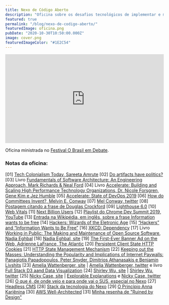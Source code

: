 ```yaml
---
title: Nexo de Código Aberto
description: "Oficina sobre os desafios tecnológicos de implementar e manter sistemas de software com uma redação digital"
featured: true
permalink: "/blog/nexo-de-codigo-aberto/"
featuredImage: oficina.png
pubDate: "2020-10-30T10:50:00.000Z"
image: cover.png
featuredImageColor: "#1E2C54"
---
```

<style>.embed-container { position: relative; padding-bottom: 56.25%; height: 0; overflow: hidden; max-width: 100%; } .embed-container iframe, .embed-container object, .embed-container embed { position: absolute; top: 0; left: 0; width: 100%; height: 100%; }</style><div class='embed-container'>
<iframe width="560" height="315" src="https://www.youtube.com/embed/rdpReYuxI5M" frameborder="0" allow="accelerometer; autoplay; encrypted-media; gyroscope; picture-in-picture" allowfullscreen></iframe>
</div>

Oficina ministrada no [Festival O Brasil em Debate](https://eventos.nexojornal.com.br/festival/).

### Notas da oficina:

[01] [Tech Colonialism Today, Sareeta Amrute](https://points.datasociety.net/tech-colonialism-today-9633a9cb00ad)
[02] [Do artifacts have politics?](https://www.cc.gatech.edu/~beki/cs4001/Winner.pdf)
[03] Livro [Fundamentals of Software Architecture: An Engineering Approach, Mark Richards & Neal Ford](https://www.oreilly.com/library/view/fundamentals-of-software/9781492043447/)
[04] Livro [Accelerate: Building and Scaling High Performance Technology Organizations, Dr. Nicole Forsgren, Gene Kim e Jez Humble](https://www.infoq.com/articles/book-review-accelerate/)
[05] [Accelerate: State of DevOps 2019](https://services.google.com/fh/files/misc/state-of-devops-2019.pdf)
[06] [How do Committees Invent?, Melvin E. Conway](http://www.melconway.com/Home/Committees_Paper.html)
[07] [Mel Conway, twitter](https://twitter.com/conways_law)
[08] [Postagem citando a frase de Douglas Crockford](https://remysharp.com/2016/01/20/why-i-love-working-with-the-web)
[09] [Lighthouse 6.0](https://web.dev/lighthouse-whats-new-6.0/)
[10] [Web Vitals](https://web.dev/vitals/)
[11] [Next Billion Users](/blog/next-billion-users/)
[12] [Playlist do Chrome Dev Summit 2019, YouTube](https://www.youtube.com/watch?v=F1UP7wRCPH8&list=PLNYkxOF6rcIDA1uGhqy45bqlul0VcvKMr)
[13] [Entrada na Wikipédia, em inglês, sobre a frase Information wants to be free](https://en.wikipedia.org/wiki/Information_wants_to_be_free)
[14] [Hackers: Wizards of the Eletronic Age](https://www.imdb.com/title/tt1191116/)
[15] [“Hackers” and “Information Wants to Be Free”](https://medium.com/backchannel/the-definitive-story-of-information-wants-to-be-free-a8d95427641c#.y7d0amvr3)
[16] [XKCD: Dependency](https://xkcd.com/2347/)
[17] Livro [Working in Public: The Making and Maintenance of Open Source Software, Nadia Eghbal](https://highlighter.com/book/)
[18] [Nadia Eghbal, site](https://nadiaeghbal.com/working-in-public:-the-making-and-maintenance-of-open-source-software-TJiT9B4)
[19] [The First-Ever Banner Ad on the Web, Adrienne LaFrance, The Atlantic](https://www.theatlantic.com/technology/archive/2017/04/the-first-ever-banner-ad-on-the-web/523728/)
[20] [Persistent Client State HTTP Cookies](https://curl.haxx.se/rfc/cookie_spec.html)
[21] [HTTP State Management Mechanism](https://tools.ietf.org/html/rfc6265)
[22] [Keeping out the Masses: Understanding the Popularity and Implications of Internet Paywalls: Panagiotis Papadopoulos, Peter Snyder, Dimitrios Athanasakis e Benjamin Livshits](https://arxiv.org/abs/1903.01406)
[23] [Amelia Wattenberger, site](https://wattenberger.com/) | [Amelia Wattenberger, twitter](https://twitter.com/wattenberger) e livro [Full Stack D3 aand Data Visualization](https://www.newline.co/fullstack-d3)
[24] [Shirley Wu, site](https://sxywu.com/) | [Shirley Wu, twitter](https://twitter.com/sxywu)
[25] [Nicky Case, site](https://ncase.me/) | [Explorable Explanations](https://explorabl.es/) e [Nicky Case, twitter](https://twitter.com/ncasenmare)
[26] [O que é, de onde veio e para onde vai o SUS, especial no Nexo](https://www.nexojornal.com.br/especial/2020/04/28/O-passado-o-presente-e-o-futuro-do-SUS-para-ler-guardar-e-consultar)
[27] [Headless CMS](https://www.coredna.com/blogs/headless-vs-decoupled-cms)
[28] [Stack da tecnologia do Nexo](https://github.com/Nexo-Tec/stack)
[29] [O Princípio Anna Kariênina](/blog/o-principio-anna-karienina/)
[30] [AWS Well-Architected](https://aws.amazon.com/pt/architecture/well-architected/?wa-lens-whitepapers.sort-by=item.additionalFields.sortDate&wa-lens-whitepapers.sort-order=desc)
[31] [Minha resenha de "Ruined by Design"](https://brasil.uxdesign.cc/ruined-by-design-um-livro-mais-do-que-necess%C3%A1rio-9a4026ee110e)